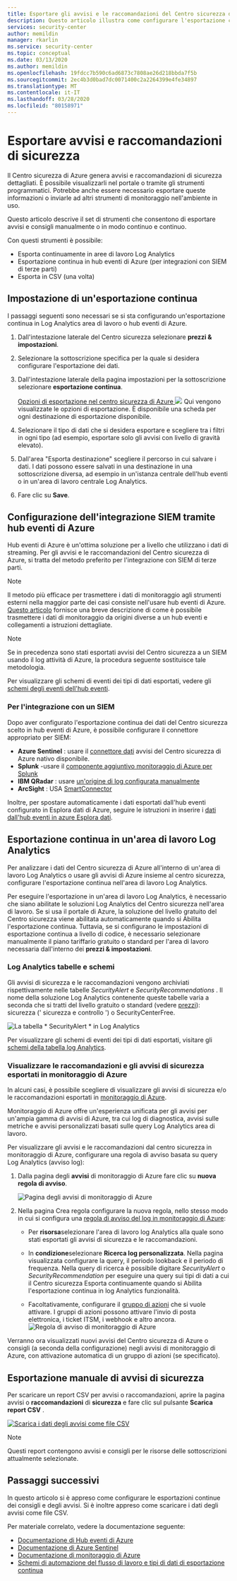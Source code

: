 ```yaml
---
title: Esportare gli avvisi e le raccomandazioni del Centro sicurezza di Azure su SIEMs | Microsoft Docs
description: Questo articolo illustra come configurare l'esportazione continua degli avvisi di sicurezza e le raccomandazioni per SIEM
services: security-center
author: memildin
manager: rkarlin
ms.service: security-center
ms.topic: conceptual
ms.date: 03/13/2020
ms.author: memildin
ms.openlocfilehash: 19fdcc7b590c6ad6873c7808ae26d218bbda7f5b
ms.sourcegitcommit: 2ec4b3d0bad7dc0071400c2a2264399e4fe34897
ms.translationtype: MT
ms.contentlocale: it-IT
ms.lasthandoff: 03/28/2020
ms.locfileid: "80158971"
---
```

# <a name="export-security-alerts-and-recommendations"></a>Esportare avvisi e raccomandazioni di sicurezza

Il Centro sicurezza di Azure genera avvisi e raccomandazioni di sicurezza dettagliati. È possibile visualizzarli nel portale o tramite gli strumenti programmatici. Potrebbe anche essere necessario esportare queste informazioni o inviarle ad altri strumenti di monitoraggio nell'ambiente in uso. 

Questo articolo descrive il set di strumenti che consentono di esportare avvisi e consigli manualmente o in modo continuo e continuo.

Con questi strumenti è possibile:

* Esporta continuamente in aree di lavoro Log Analytics
* Esportazione continua in hub eventi di Azure (per integrazioni con SIEM di terze parti)
* Esporta in CSV (una volta)


## <a name="setting-up-a-continuous-export"></a>Impostazione di un'esportazione continua

I passaggi seguenti sono necessari se si sta configurando un'esportazione continua in Log Analytics area di lavoro o hub eventi di Azure.

1. Dall'intestazione laterale del Centro sicurezza selezionare **prezzi & impostazioni**.

1. Selezionare la sottoscrizione specifica per la quale si desidera configurare l'esportazione dei dati.
    
1. Dall'intestazione laterale della pagina impostazioni per la sottoscrizione selezionare **esportazione continua**.

    [Opzioni di esportazione nel centro sicurezza di Azure ![](media/continuous-export/continuous-export-options-page.png)](media/continuous-export/continuous-export-options-page.png#lightbox) Qui vengono visualizzate le opzioni di esportazione. È disponibile una scheda per ogni destinazione di esportazione disponibile. 

1. Selezionare il tipo di dati che si desidera esportare e scegliere tra i filtri in ogni tipo (ad esempio, esportare solo gli avvisi con livello di gravità elevato).

1. Dall'area "Esporta destinazione" scegliere il percorso in cui salvare i dati. I dati possono essere salvati in una destinazione in una sottoscrizione diversa, ad esempio in un'istanza centrale dell'hub eventi o in un'area di lavoro centrale Log Analytics.

1. Fare clic su **Save**.



## <a name="configuring-siem-integration-via-azure-event-hubs"></a>Configurazione dell'integrazione SIEM tramite hub eventi di Azure

Hub eventi di Azure è un'ottima soluzione per a livello che utilizzano i dati di streaming. Per gli avvisi e le raccomandazioni del Centro sicurezza di Azure, si tratta del metodo preferito per l'integrazione con SIEM di terze parti.

> [!NOTE]
> Il metodo più efficace per trasmettere i dati di monitoraggio agli strumenti esterni nella maggior parte dei casi consiste nell'usare hub eventi di Azure. [Questo articolo](https://docs.microsoft.com/azure/azure-monitor/platform/stream-monitoring-data-event-hubs) fornisce una breve descrizione di come è possibile trasmettere i dati di monitoraggio da origini diverse a un hub eventi e collegamenti a istruzioni dettagliate.

> [!NOTE]
> Se in precedenza sono stati esportati avvisi del Centro sicurezza a un SIEM usando il log attività di Azure, la procedura seguente sostituisce tale metodologia.

Per visualizzare gli schemi di eventi dei tipi di dati esportati, vedere gli [schemi degli eventi dell'hub eventi](https://aka.ms/ASCAutomationSchemas).


### <a name="to-integrate-with-a-siem"></a>Per l'integrazione con un SIEM 

Dopo aver configurato l'esportazione continua dei dati del Centro sicurezza scelto in hub eventi di Azure, è possibile configurare il connettore appropriato per SIEM:

* **Azure Sentinel** : usare il [connettore dati](https://docs.microsoft.com/azure/sentinel/connect-azure-security-center) avvisi del Centro sicurezza di Azure nativo disponibile.
* **Splunk** -usare il [componente aggiuntivo monitoraggio di Azure per Splunk](https://github.com/Microsoft/AzureMonitorAddonForSplunk/blob/master/README.md)
* **IBM QRadar** : usare [un'origine di log configurata manualmente](https://www.ibm.com/support/knowledgecenter/SS42VS_DSM/com.ibm.dsm.doc/t_dsm_guide_microsoft_azure_enable_event_hubs.html)
* **ArcSight** : USA [SmartConnector](https://community.microfocus.com/t5/ArcSight-Connectors/SmartConnector-for-Microsoft-Azure-Monitor-Event-Hub/ta-p/1671292)

Inoltre, per spostare automaticamente i dati esportati dall'hub eventi configurato in Esplora dati di Azure, seguire le istruzioni in inserire i [dati dall'hub eventi in azure Esplora dati](https://docs.microsoft.com/azure/data-explorer/ingest-data-event-hub).



## <a name="continuous-export-to-a-log-analytics-workspace"></a>Esportazione continua in un'area di lavoro Log Analytics

Per analizzare i dati del Centro sicurezza di Azure all'interno di un'area di lavoro Log Analytics o usare gli avvisi di Azure insieme al centro sicurezza, configurare l'esportazione continua nell'area di lavoro Log Analytics.

Per eseguire l'esportazione in un'area di lavoro Log Analytics, è necessario che siano abilitate le soluzioni Log Analytics del Centro sicurezza nell'area di lavoro. Se si usa il portale di Azure, la soluzione del livello gratuito del Centro sicurezza viene abilitata automaticamente quando si Abilita l'esportazione continua. Tuttavia, se si configurano le impostazioni di esportazione continua a livello di codice, è necessario selezionare manualmente il piano tariffario gratuito o standard per l'area di lavoro necessaria dall'interno dei **prezzi & impostazioni**.  

### <a name="log-analytics-tables-and-schemas"></a>Log Analytics tabelle e schemi

Gli avvisi di sicurezza e le raccomandazioni vengono archiviati rispettivamente nelle tabelle *SecurityAlert* e *SecurityRecommendations* . Il nome della soluzione Log Analytics contenente queste tabelle varia a seconda che si tratti del livello gratuito o standard (vedere [prezzi](security-center-pricing.md)): sicurezza (' sicurezza e controllo ') o SecurityCenterFree.

![La tabella * SecurityAlert * in Log Analytics](./media/continuous-export/log-analytics-securityalert-solution.png)

Per visualizzare gli schemi di eventi dei tipi di dati esportati, visitare gli [schemi della tabella log Analytics](https://aka.ms/ASCAutomationSchemas).

###  <a name="view-exported-security-alerts-and-recommendations-in-azure-monitor"></a>Visualizzare le raccomandazioni e gli avvisi di sicurezza esportati in monitoraggio di Azure

In alcuni casi, è possibile scegliere di visualizzare gli avvisi di sicurezza e/o le raccomandazioni esportati in [monitoraggio di Azure](https://docs.microsoft.com/azure/azure-monitor/platform/alerts-overview). 

Monitoraggio di Azure offre un'esperienza unificata per gli avvisi per un'ampia gamma di avvisi di Azure, tra cui log di diagnostica, avvisi sulle metriche e avvisi personalizzati basati sulle query Log Analytics area di lavoro.

Per visualizzare gli avvisi e le raccomandazioni dal centro sicurezza in monitoraggio di Azure, configurare una regola di avviso basata su query Log Analytics (avviso log):

1. Dalla pagina degli **avvisi** di monitoraggio di Azure fare clic su **nuova regola di avviso**.

    ![Pagina degli avvisi di monitoraggio di Azure](./media/continuous-export/azure-monitor-alerts.png)

1. Nella pagina Crea regola configurare la nuova regola, nello stesso modo in cui si configura una [regola di avviso del log in monitoraggio di Azure](https://docs.microsoft.com/azure/azure-monitor/platform/alerts-unified-log):

    * Per **risorsa**selezionare l'area di lavoro log Analytics alla quale sono stati esportati gli avvisi di sicurezza e le raccomandazioni.

    * In **condizione**selezionare **Ricerca log personalizzata**. Nella pagina visualizzata configurare la query, il periodo lookback e il periodo di frequenza. Nella query di ricerca è possibile digitare *SecurityAlert* o *SecurityRecommendation* per eseguire una query sui tipi di dati a cui il Centro sicurezza Esporta continuamente quando si Abilita l'esportazione continua in log Analytics funzionalità. 
    
    * Facoltativamente, configurare il [gruppo di azioni](https://docs.microsoft.com/azure/azure-monitor/platform/action-groups) che si vuole attivare. I gruppi di azioni possono attivare l'invio di posta elettronica, i ticket ITSM, i webhook e altro ancora.
    ![Regola di avviso di monitoraggio di Azure](./media/continuous-export/azure-monitor-alert-rule.png)

Verranno ora visualizzati nuovi avvisi del Centro sicurezza di Azure o consigli (a seconda della configurazione) negli avvisi di monitoraggio di Azure, con attivazione automatica di un gruppo di azioni (se specificato).

## <a name="manual-one-time-export-of-security-alerts"></a>Esportazione manuale di avvisi di sicurezza

Per scaricare un report CSV per avvisi o raccomandazioni, aprire la pagina avvisi o **raccomandazioni** di **sicurezza** e fare clic sul pulsante **Scarica report CSV** .

[![Scarica i dati degli avvisi come file CSV](media/continuous-export/download-alerts-csv.png)](media/continuous-export/download-alerts-csv.png#lightbox)

> [!NOTE]
> Questi report contengono avvisi e consigli per le risorse delle sottoscrizioni attualmente selezionate.

## <a name="next-steps"></a>Passaggi successivi

In questo articolo si è appreso come configurare le esportazioni continue dei consigli e degli avvisi. Si è inoltre appreso come scaricare i dati degli avvisi come file CSV. 

Per materiale correlato, vedere la documentazione seguente: 

- [Documentazione di Hub eventi di Azure](https://docs.microsoft.com/azure/event-hubs/)
- [Documentazione di Azure Sentinel](https://docs.microsoft.com/azure/sentinel/)
- [Documentazione di monitoraggio di Azure](https://docs.microsoft.com/azure/azure-monitor/)
- [Schemi di automazione del flusso di lavoro e tipi di dati di esportazione continua](https://aka.ms/ASCAutomationSchemas)
